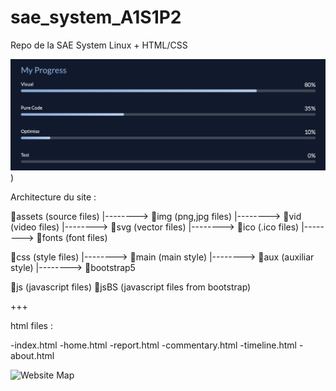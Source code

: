 # sae_system_A1S1P2
Repo de la SAE System Linux + HTML/CSS

![PROGRESS BAR](https://github.com/rp-hkzo/sae_system_A1S1P2/blob/751c30d9757d89775341cfa2c23adf8de4c74dc1/PROGRESS%20BAR.png))

Architecture du site :

📁assets                 (source files)
  |--------> 📁img       (png,jpg files)
  |--------> 📁vid       (video files)
  |--------> 📁svg       (vector files)
  |--------> 📁ico       (.ico files)
  |--------> 📁fonts     (font files)

📁css                    (style files)
  |--------> 📁main      (main style)
  |--------> 📁aux       (auxiliar style)
  |--------> 📁bootstrap5

📁js                     (javascript files)
📁jsBS                   (javascript files from bootstrap)

+++

html files :

-index.html
-home.html
-report.html
-commentary.html
-timeline.html
-about.html


![Website Map](https://github.com/user-attachments/assets/d42d3860-856f-4ae6-87d8-40b07a788ce0)
